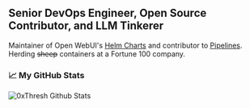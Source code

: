 ## Senior DevOps Engineer, Open Source Contributor, and LLM Tinkerer
Maintainer of Open WebUI's [Helm Charts](https://github.com/open-webui/helm-charts) and contributor to [Pipelines](https://github.com/open-webui/pipelines). Herding ~~sheep~~ containers at a Fortune 100 company. 

### 📈 My GitHub Stats

<p align="left"> 
<img src="https://github-readme-stats.vercel.app/api?username=0xThresh&show=contribs,prs_merged,prs_merged_percentage,reviews,discussions_started,discussions_answered&show_icons=true&theme=gotham" alt="0xThresh Github Stats"/>
</p>
